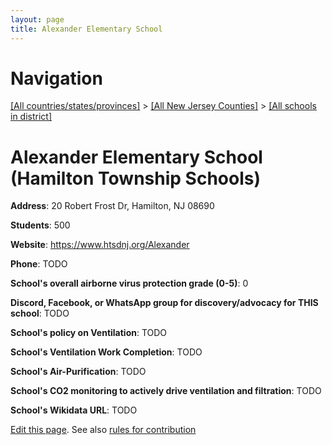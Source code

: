 ```yaml
---
layout: page
title: Alexander Elementary School
---
```

# Navigation

[[All countries/states/provinces]](../../..) > [[All New Jersey Counties]](../..) > [[All schools in district]](..)

# Alexander Elementary School (Hamilton Township Schools)

**Address**: 20 Robert Frost Dr, Hamilton, NJ 08690

**Students**: 500

**Website**: <https://www.htsdnj.org/Alexander>

**Phone**: TODO

**School's overall airborne virus protection grade (0-5)**: 0

**Discord, Facebook, or WhatsApp group for discovery/advocacy for THIS school**: TODO

**School's policy on Ventilation**: TODO

**School's Ventilation Work Completion**: TODO

**School's Air-Purification**: TODO

**School's CO2 monitoring to actively drive ventilation and filtration**: TODO

**School's Wikidata URL**: TODO


[Edit this page](https://github.com/ventilate-schools/NJ/edit/main/./Mercer/Hamilton_Township_Schools/Alexander_Elementary_School.md). See also [rules for contribution](../../../contribution-rules/)